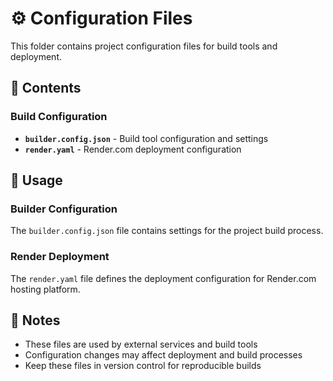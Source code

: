 # ⚙️ Configuration Files

This folder contains project configuration files for build tools and deployment.

## 📁 Contents

### **Build Configuration**
- **`builder.config.json`** - Build tool configuration and settings
- **`render.yaml`** - Render.com deployment configuration

## 🔧 Usage

### **Builder Configuration**
The `builder.config.json` file contains settings for the project build process.

### **Render Deployment**
The `render.yaml` file defines the deployment configuration for Render.com hosting platform.

## 📝 Notes

- These files are used by external services and build tools
- Configuration changes may affect deployment and build processes
- Keep these files in version control for reproducible builds
